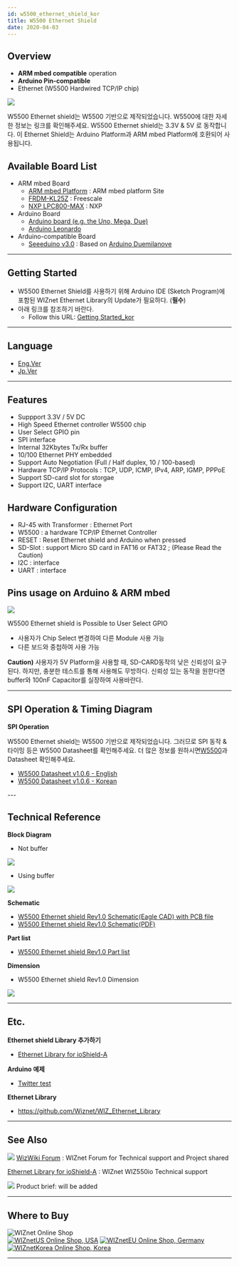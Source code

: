 ```yaml
---
id: w5500_ethernet_shield_kor
title: W5500 Ethernet Shield
date: 2020-04-03
---
```


## Overview

  - **ARM mbed compatible** operation
  - **Arduino Pin-compatible**
  - Ethernet (W5500 Hardwired TCP/IP chip)

![](/img/osh/w5500_ethernet_shield/w5500_main_picture2.png)

W5500 Ethernet shield는 W5500 기반으로 제작되었습니다. W5500에 대한 자세한 정보는 링크를 확인해주세요.
W5500 Ethernet shield는 3.3V & 5V 로 동작합니다. 이 Ethernet Shield는 Arduino
Platform과 ARM mbed Platform에 호환되어 사용됩니다.

## Available Board List

  - ARM mbed Board
      - [ARM mbed Platform](http://developer.mbed.org/platforms/) : ARM
        mbed platform Site
      - [FRDM-KL25Z](http://developer.mbed.org/platforms/KL25Z/) :
        Freescale
      - [NXP
        LPC800-MAX](http://developer.mbed.org/platforms/NXP-LPC800-MAX/)
        : NXP
  - Arduino Board
      - [Arduino board (e.g. the Uno, Mega,
        Due)](http://www.arduino.cc/en/Main/Products)
      - [Arduino
        Leonardo](http://arduino.cc/en/Main/ArduinoBoardLeonardo)
  - Arduino-compatible Board
      - [Seeeduino v3.0](http://www.seeedstudio.com/wiki/Seeeduino_v3.0)
        : Based on [Arduino
        Duemilanove](http://arduino.cc/en/Main/ArduinoBoardDuemilanove)

-----

## Getting Started

  - W5500 Ethernet Shield를 사용하기 위해 Arduino IDE (Sketch Program)에 포함된
    WIZnet Ethernet Library의 Update가 필요하다. (**필수**)
  - 아래 링크를 참조하기 바란다.
      - Follow this URL: [Getting
        Started\_kor](getting_started_arduino_kr)

-----

## Language

  - [Eng.Ver](w5500_ethernet_shield)
  - [Jp.Ver](w5500_ethernet_shield_jp)

-----

## Features

  - Suppport 3.3V / 5V DC 
  - High Speed Ethernet controller W5500 chip
  - User Select GPIO pin
  - SPI interface
  - Internal 32Kbytes Tx/Rx buffer
  - 10/100 Ethernet PHY embedded
  - Support Auto Negotiation (Full / Half duplex, 10 / 100-based)
  - Hardware TCP/IP Protocols : TCP, UDP, ICMP, IPv4, ARP, IGMP, PPPoE
  - Support SD-card slot for storgae
  - Support I2C, UART interface

## Hardware Configuration

  - RJ-45 with Transformer : Ethernet Port
  - W5500 : a hardware TCP/IP Ethernet Controller
  - RESET : Reset Ethernet shield and Arduino when pressed
  - SD-Slot : support Micro SD card in FAT16 or FAT32 ; (Please Read the
    Caution)
  - I2C : interface
  - UART : interface

## Pins usage on Arduino & ARM mbed

![](/img/osh/w5500_ethernet_shield/gpio_select.png)

W5500 Ethernet shield is Possible to User Select GPIO

  - 사용자가 Chip Select 변경하여 다른 Module 사용 가능
  - 다른 보드와 중첩하여 사용 가능

**Caution)** 사용자가 5V Platform을 사용할 때, SD-CARD동작의 낮은 신뢰성이 요구된다. 하지만, 충분한
테스트를 통해 사용해도 무방하다. 신뢰성 있는 동작을 원한다면 buffer와 100nF Capacitor를 실장하여
사용바란다.

-----

## SPI Operation & Timing Diagram

**SPI Operation**

W5500 Ethernet shield는 W5500 기반으로 제작되었습니다. 그러므로 SPI 동작 & 타이밍 등은 W5500
Datasheet를 확인해주세요. 더 많은 정보를 원하시면[W5500](../iEthernet/W5500/overview)과
Datasheet 확인해주세요.

  - [W5500 Datasheet v1.0.6 -
    English](/img/products/w5500/w5500_ds_v106e_141230.pdf)
  - [W5500 Datasheet v1.0.6 -
    Korean](/img/products/w5500/w5500_ds_v106k_141230.pdf)

\---

## Technical Reference

**Block Diagram**

  - Not buffer

![](/img/osh/w5500_ethernet_shield/w5500-ethernet-shield_blockdiagram.gif)

  - Using buffer

![](/img/osh/w5500_ethernet_shield/w5500-ethernet-shield_blockdiagram_buffer.jpg)

**Schematic**

  - [W5500 Ethernet shield Rev1.0 Schematic(Eagle CAD) with PCB
    file](/img/osh/w5500_ethernet_shield/w5500_ethernet_shield_v10_sch_zip.zip)
  - [W5500 Ethernet shield Rev1.0
    Schematic(PDF)](/img/osh/w5500_ethernet_shield/w5500_ethernet_shield_v10_sch.pdf)

**Part list**

  - [W5500 Ethernet shield Rev1.0 Part
    list](/img/osh/w5500_ethernet_shield/w5500_ethernet_shield_v1.0_pl_150414.xlsx)

**Dimension**

  - W5500 Ethernet shield Rev1.0 Dimension

![](/img/osh/w5500_ethernet_shield/w5500_shield_dimension.png)

-----

## Etc.

**Ethernet shield Library 추가하기**

  - [Ethernet Library for ioShield-A](ethernet_library_for_ioShield_A)

**Arduino 예제**

  - [Twitter test](twitter_test)

**Ethernet Library**

  - <https://github.com/Wiznet/WIZ_Ethernet_Library>

-----

## See Also

![](/img/products/w5500/w5500_evb/icons/link.png) [WizWiki
Forum](https://forum.wiznet.io/) : WIZnet Forum for Technical
support and Project shared

[Ethernet Library for ioShield-A](ethernet_library_for_ioShield_A) : WIZnet
WIZ550io Technical support

<!--<http://wizwiki.net/jp> : WIZnet Japanese Blog-->

![](/img/products/w5500/w5500_evb/icons/download.png) Product brief: will be
added

-----

## Where to Buy

![WIZnet Online Shop](/img/products/w5500/buynow.png)  
[![WIZnetUS Online Shop,
USA](/img/products/w5500/w5500_evb/icons/dollar.png)](http://www.shopwiznet.com/)
[![WIZnetEU Online Shop,
Germany](/img/products/w5500/w5500_evb/icons/european-euro.png)](http://shop.wiznet.eu/)
[![WIZnetKorea Online Shop,
Korea](/img/products/w5500/w5500_evb/icons/won.png)](http://shop.wiznet.co.kr/)

-----